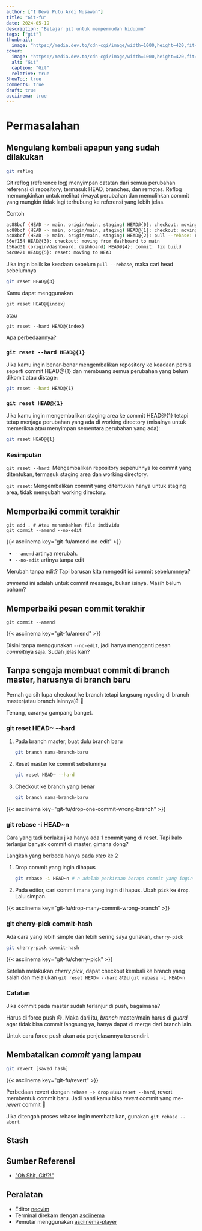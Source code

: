 ```yaml
---
author: ["I Dewa Putu Ardi Nusawan"]
title: "Git-fu"
date: 2024-05-19
description: "Belajar git untuk mempermudah hidupmu"
tags: ["git"]
thumbnail:
  image: "https://media.dev.to/cdn-cgi/image/width=1000,height=420,fit=cover,gravity=auto,format=auto/https%3A%2F%2Fdev-to-uploads.s3.amazonaws.com%2Fi%2Fnsbbm80zgqqypxyqtx1d.png"
cover:
  image: "https://media.dev.to/cdn-cgi/image/width=1000,height=420,fit=cover,gravity=auto,format=auto/https%3A%2F%2Fdev-to-uploads.s3.amazonaws.com%2Fi%2Fnsbbm80zgqqypxyqtx1d.png"
  alt: "Git"
  caption: "Git"
  relative: true
ShowToc: true
comments: true
draft: true
asciinema: true
---
```


# Permasalahan

## Mengulang kembali apapun yang sudah dilakukan
```sh
git reflog
```

Git reflog (reference log) menyimpan catatan dari semua perubahan referensi di repository, termasuk HEAD, branches, dan remotes. Reflog memungkinkan untuk melihat riwayat perubahan dan memulihkan commit yang mungkin tidak lagi terhubung ke referensi yang lebih jelas.

Contoh
```sh
ac88bcf (HEAD -> main, origin/main, staging) HEAD@{0}: checkout: moving from staging to main
ac88bcf (HEAD -> main, origin/main, staging) HEAD@{1}: checkout: moving from main to staging
ac88bcf (HEAD -> main, origin/main, staging) HEAD@{2}: pull --rebase: Fast-forward
36ef154 HEAD@{3}: checkout: moving from dashboard to main
156ad31 (origin/dashboard, dashboard) HEAD@{4}: commit: fix build
b4c0e21 HEAD@{5}: reset: moving to HEAD
```

Jika ingin balik ke keadaan sebelum `pull --rebase`, maka cari head sebelumnya
```sh
git reset HEAD@{3}
```

Kamu dapat menggunakan 
```
git reset HEAD@{index}
```
atau
```
git reset --hard HEAD@{index}
```
Apa perbedaannya?

### `git reset --hard HEAD@{1}`

Jika kamu ingin benar-benar mengembalikan repository ke keadaan persis seperti commit HEAD@{1} dan membuang semua perubahan yang belum dikomit atau distage:
```sh
git reset --hard HEAD@{1}
```

### `git reset HEAD@{1}`

Jika kamu ingin mengembalikan staging area ke commit HEAD@{1} tetapi tetap menjaga perubahan yang ada di working directory (misalnya untuk memeriksa atau menyimpan sementara perubahan yang ada):
```sh
git reset HEAD@{1}
```

### Kesimpulan
`git reset --hard`: Mengembalikan repository sepenuhnya ke commit yang ditentukan, termasuk staging area dan working directory.

`git reset`: Mengembalikan commit yang ditentukan hanya untuk staging area, tidak mengubah working directory.

## Memperbaiki commit terakhir
```
git add . # Atau menambahkan file individu
git commit --amend --no-edit
```
{{< asciinema key="git-fu/amend-no-edit" >}}

- `--amend` artinya merubah.
- `--no-edit` artinya tanpa edit

Merubah tanpa edit? Tapi barusan kita mengedit isi commit sebelumnnya?

*ammend* ini adalah untuk commit message, bukan isinya. Masih belum paham?

## Memperbaiki pesan commit terakhir
```
git commit --amend
```
{{< asciinema key="git-fu/amend" >}}

Disini tanpa menggunakan  `--no-edit`, jadi hanya mengganti pesan *commit*nya saja. Sudah jelas kan?

## Tanpa sengaja membuat commit di branch master, harusnya di branch baru
Pernah ga sih lupa checkout ke branch tetapi langsung ngoding di branch master(atau branch lainnya)? 🤣

Tenang, caranya gampang banget.
### git reset HEAD~ --hard
1. Pada branch master, buat dulu branch baru
    ```sh
    git branch nama-branch-baru
    ```
1. Reset master ke commit sebelumnya
    ```sh
    git reset HEAD~ --hard
    ```
1. Checkout ke branch yang benar
    ```sh
    git branch nama-branch-baru
    
    ```
{{< asciinema key="git-fu/drop-one-commit-wrong-branch" >}}

### git rebase -i HEAD~n
Cara yang tadi berlaku jika hanya ada 1 commit yang di reset. Tapi kalo terlanjur banyak commit di master, gimana dong?

Langkah yang berbeda hanya pada *step* ke 2

1. Drop commit yang ingin dihapus
    ```sh
    git rebase -i HEAD~n # n adalah perkiraan berapa commit yang ingin di hapus
    ```
1. Pada editor, cari commit mana yang ingin di hapus. Ubah `pick` ke `drop`. Lalu simpan.

{{< asciinema key="git-fu/drop-many-commit-wrong-branch" >}}

### git cherry-pick commit-hash

Ada cara yang lebih simple dan lebih sering saya gunakan, `cherry-pick`
```sh
git cherry-pick commit-hash
```
{{< asciinema key="git-fu/cherry-pick" >}}

Setelah melakukan *cherry pick*, dapat checkout kembali ke branch yang salah dan melalukan `git reset HEAD~ --hard` atau `git rebase -i HEAD~n`

### Catatan

Jika commit pada master sudah terlanjur di push, bagaimana?

Harus di force push 😢. Maka dari itu, *branch* master/main harus di *guard* agar tidak bisa commit langsung ya, hanya dapat di merge dari branch lain.

Untuk cara force push akan ada penjelasannya tersendiri.

## Membatalkan *commit* yang lampau

```sh
git revert [saved hash]
```
{{< asciinema key="git-fu/revert" >}}

Perbedaan revert dengan `rebase -> drop` atau `reset --hard`, revert membentuk commit baru. Jadi nanti kamu bisa *revert* commit yang me-*revert* commit 🤣

Jika ditengah proses rebase ingin membatalkan, gunakan `git rebase --abort`

## Stash


## Sumber Referensi
- ["Oh Shit, Git!?!"](https://ohshitgit.com/)

## Peralatan
- Editor [neovim](https://github.com/neovim/neovim)
- Terminal direkam dengan [asciinema](https://github.com/asciinema/asciinema)
- Pemutar menggunakan [asciinema-player](https://github.com/asciinema/asciinema-player)
